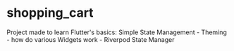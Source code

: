 # shopping_cart

Project made to learn Flutter's basics: Simple State Management - Theming - how do various Widgets work -  Riverpod State Manager 
